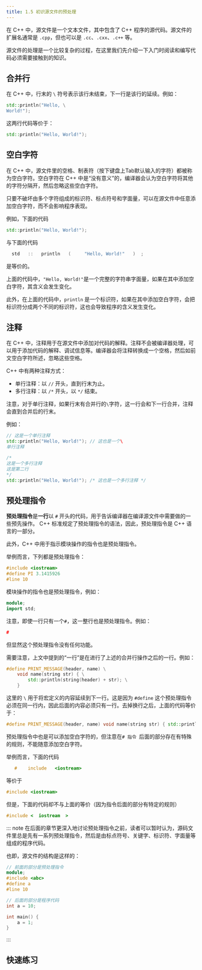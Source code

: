 ```yaml
---
title: 1.5 初识源文件的预处理
---
```


在 C++ 中，源文件是一个文本文件，其中包含了 C++ 程序的源代码。源文件的扩展名通常是 `.cpp`，但也可以是 `.cc`、`.cxx`、`.c++` 等。

源文件的处理是一个比较复杂的过程，在这里我们先介绍一下入门时阅读和编写代码必须需要接触到的知识。

## 合并行

在 C++ 中，行末的 `\` 符号表示该行未结束，下一行是该行的延续。例如：

```cpp
std::println("Hello, \
World!");
```

这两行代码等价于：

```cpp
std::println("Hello, World!");
```

## 空白字符

在 C++ 中，源文件里的空格、制表符（按下键盘上Tab默认输入的字符）都被称为空白字符。空白字符在 C++ 中是“没有意义”的，编译器会认为空白字符将其他的字符分隔开，然后忽略这些空白字符。

只要不破坏由多个字符组成的标识符、标点符号和字面量，可以在源文件中任意添加空白字符，而不会影响程序表现。

例如，下面的代码
```cpp
std::println("Hello, World!");
```
与下面的代码
```cpp
  std   ::   println   (     "Hello, World!"   )  ;
```
是等价的。

上面的代码中，`"Hello, World!"`是一个完整的字符串字面量，如果在其中添加空白字符，其含义会发生变化。

此外，在上面的代码中，`println` 是一个标识符，如果在其中添加空白字符，会把标识符分成两个不同的标识符，这也会导致程序的含义发生变化。

## 注释

在 C++ 中，注释用于在源文件中添加对代码的解释。注释不会被编译器处理，可以用于添加代码的解释、调试信息等。编译器会将注释转换成一个空格，然后如前文空白字符所述，忽略这些空格。

C++ 中有两种注释方式：

- 单行注释：以 `//` 开头，直到行末为止。
- 多行注释：以 `/*` 开头，以 `*/` 结束。

注意，对于单行注释，如果行末有合并行的`\`字符，这一行会和下一行合并，注释会直到合并后的行末。

例如：

```cpp
// 这是一个单行注释
std::println("Hello, World!"); // 这也是一个\
单行注释
```

```cpp
/*
这是一个多行注释
这是第二行
*/
std::println("Hello, World!"); /* 这也是一个多行注释 */
```

## 预处理指令

**预处理指令**是**一行**以 `#` 开头的代码，用于告诉编译器在编译源文件中需要做的一些预先操作。
C++ 标准规定了预处理指令的语法，因此，预处理指令是 C++ 语言的一部分。

此外，C++ 中用于指示模块操作的指令也是预处理指令。

举例而言，下列都是预处理指令：
```cpp
#include <iostream>
#define PI 3.1415926
#line 10
```

模块操作的指令也是预处理指令，例如：
```cpp
module;
import std;
```

注意，即使一行只有一个`#`，这一整行也是预处理指令。例如：
```cpp
#
```
但显然这个预处理指令没有任何功能。

需要注意，上文中提到的“一行”是在进行了上述的合并行操作之后的一行。例如：

```cpp
#define PRINT_MESSAGE(header, name) \
    void name(string str) { \
        std::println(string(header) + str); \
    }
```

这里的 `\` 用于将宏定义的内容延续到下一行。这是因为 `#define` 这个预处理指令必须在同一行内，因此后面的内容必须只有一行。去掉换行之后，上面的代码等价于：
    
```cpp
#define PRINT_MESSAGE(header, name) void name(string str) { std::println(string(header) + str); }
```

预处理指令中也是可以添加空白字符的，但注意在`# 指令 `后面的部分存在有特殊的规则，不能随意添加空白字符。

举例而言，下面的代码
```cpp
   #    include   <iostream>
```
等价于
```cpp
#include <iostream>
```

但是，下面的代码却不与上面的等价（因为指令后面的部分有特定的规则）
```cpp
#include <  iostream  >
```


::: note
在后面的章节更深入地讨论预处理指令之前，读者可以暂时认为，源码文件里总是先有一系列预处理指令，然后是由标点符号、关键字、标识符、字面量等组成的程序代码。

也即，源文件的结构是这样的：
```cpp
// 前面的部分是预处理指令
module;
#include <abc>
#define a 
#line 10

// 后面的部分是程序代码
int a = 10;

int main() {
    a = 1;    
}
```

:::

## 快速练习

<Choices 
    :questions="[
        {
            text: '下面的代码中，如何添加空格不会影响其含义？',
            code: 'const int example=1;',
            options: [
                'const int example    =    1;', 
                '    const int example=1;', 
                'const int exa    mple=1;', 
                'con    st int example=1;'],
            answers: ['const int example    =    1;', '    const int example=1;']
        }]"/>